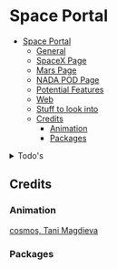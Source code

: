 # Space Portal

- [Space Portal](#space-portal)
    - [General](#general)
    - [SpaceX Page](#spacex-page)
    - [Mars Page](#mars-page)
    - [NADA POD Page](#nada-pod-page)
    - [Potential Features](#potential-features)
    - [Web](#web)
  - [Stuff to look into](#stuff-to-look-into)
  - [Credits](#credits)
    - [Animation](#animation)
    - [Packages](#packages)

<details>

<summary>Todo's</summary>

### General

- [x] Choose colors for the app
- [ ] Add font
- [x] Add Internet connection check with a message if no connection is available
  - [x] Internet Connection ckecks
  - [x] Internet connection bool bug
- [ ] Setting page
- [ ] Design a logo for the app
- [ ] Make a License Page with all the credits
- [ ] Make the drawer look better
  - [ ] Custom Icons for each

### SpaceX Page

- [x] Style all the containers
- [x] Add Drawer to spaceX page

### Mars Page

- [x] Add Selection for the Mars Picture page
  - [x] Rover
  - [x] Camera
  - [x] Sol
- [x] Style the Image containers
- [x] Add Labels to every buttons and input
- [ ] Open Image in webview
  - [x] Open single image in a new page
  - [ ] Add Image save option
    - [ ] Download button with images saving to downloads folder

### NADA POD Page

- [x] Fix the NASA POD page bug
- [x] Fix ('Could not instantiate image codec') this happens when the api sends a video link instead of image.
  - [ ] Add A video player to page, if the api sends a youtube video.
    - [x] URL launcher based on the video provided.
    - [ ] Inline video player.
- [x] Fix No interent connection bug
- [x] **Cache Images and text until you get another image from nasa API.**
- [ ] Cache null check
  - [ ] Add a firestore caching system to duplicate offline cache
  - [ ] temp null check for nasapod page

### Potential Features

- [ ] Hubble Images
- [ ] Information Panels
- [ ] information about Stars and Exo planets
- [ ] Add a theme change option
  - [ ] Make a dark theme for the app
  - [ ] Make a light theme for the app
- [ ] Pull Down to refresh

### Web

- [ ] Add more stuff to the NASAPOD page for web version.

## Stuff to look into

[image_downloader](https://pub.dev/packages/image_downloader)

[webview_flutter](https://pub.dev/packages/webview_flutter)

</details>

## Credits

### Animation

[cosmos, Tani Magdieva](https://rive.app/a/tanimagdieva/files/flare/cosmos/preview)

### Packages
